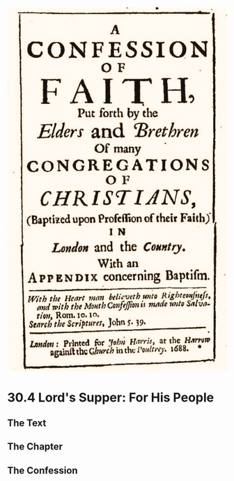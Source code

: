 <img class="intro-right" src="art-1689.png">

# 30.4 Lord's Supper: For His People

## The Text

## The Chapter

### 

## The Confession

### 
